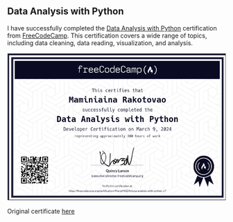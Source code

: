 ## Data Analysis with Python

I have successfully completed the [Data Analysis with Python](https://www.freecodecamp.org/learn/data-analysis-with-python/) certification from [FreeCodeCamp](https://www.freecodecamp.org/). This certification covers a wide range of topics, including data cleaning, data reading, visualization, and analysis.

<p align="center">
	<img src="./image/Certificate.png" alt="" width="800">
</p>

Original certificate [here](https://www.freecodecamp.org/certification/MamyMADA/data-analysis-with-python-v7)
